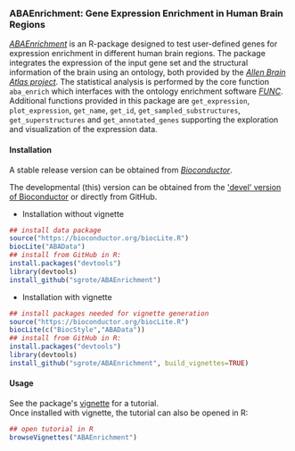 ### ABAEnrichment: Gene Expression Enrichment in Human Brain Regions 

[_ABAEnrichment_](https://www.bioconductor.org/packages/release/bioc/html/ABAEnrichment.html)
is an R-package designed to test user-defined genes for expression enrichment in different human brain regions.
The package integrates the expression of the input gene set and the structural information of the brain using an ontology, both provided by the [_Allen Brain Atlas project_](http://www.brain-map.org/).
The statistical analysis is performed by the core function `aba_enrich` which interfaces with the ontology enrichment software [_FUNC_](https://www.ncbi.nlm.nih.gov/pmc/articles/PMC1800870/).
Additional functions provided in this package are `get_expression`, `plot_expression`, `get_name`, `get_id`, `get_sampled_substructures`, `get_superstructures` and `get_annotated_genes` supporting the exploration and visualization of the expression data.

#### Installation
A stable release version can be obtained from [_Bioconductor_](https://www.bioconductor.org/packages/release/bioc/html/ABAEnrichment.html).

The developmental (this) version can be obtained from the ['devel' version of Bioconductor](https://bioconductor.org/developers/how-to/useDevel/) or directly from
GitHub.

+ Installation without vignette
```r
## install data package
source("https://bioconductor.org/biocLite.R")
biocLite("ABAData")
## install from GitHub in R:
install.packages("devtools")
library(devtools)
install_github("sgrote/ABAEnrichment")
```

+ Installation with vignette
```r
## install packages needed for vignette generation
source("https://bioconductor.org/biocLite.R")
biocLite(c("BiocStyle","ABAData"))
## install from GitHub in R:
install.packages("devtools")
library(devtools)
install_github("sgrote/ABAEnrichment", build_vignettes=TRUE)
```

#### Usage  
See the package's [vignette](https://www.bioconductor.org/packages/release/bioc/vignettes/ABAEnrichment/inst/doc/ABAEnrichment.html) for a tutorial.  
Once installed with vignette, the tutorial can also be opened in R:
```r
## open tutorial in R
browseVignettes("ABAEnrichment")
```

